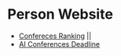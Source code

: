 # Person Website
- [Confereces Ranking](https://www.iiti.ac.in/people/~artiwari/cseconflist.html) || [](https://www.cs.ox.ac.uk/people/michael.wooldridge/conferences.html)
- [AI Conferences Deadline](https://aideadlin.es/?sub=CG)
